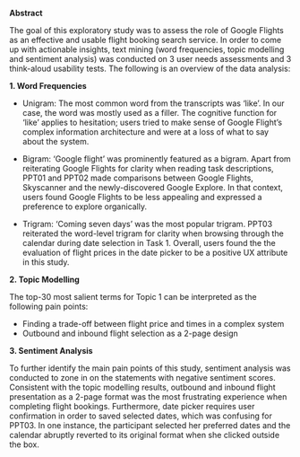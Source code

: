 **Abstract**

The goal of this exploratory study was to assess the role of Google Flights as an effective and usable flight booking search service. In order to come up with actionable insights, text mining (word frequencies, topic modelling and sentiment analysis) was conducted on 3 user needs assessments and 3 think-aloud usability tests. The following is an overview of the data analysis:

**1. Word Frequencies**

  - Unigram: The most common word from the transcripts was ‘like’. In our case, the word was mostly used as a filler. The cognitive function for ‘like’ applies to hesitation;      users tried to make sense of Google Flight’s complex information architecture and were at a loss of what to say about the system. 

  - Bigram: ‘Google flight’ was prominently featured as a bigram. Apart from reiterating Google Flights for clarity when reading task descriptions, PPT01 and PPT02 made comparisons between Google Flights, Skyscanner and the newly-discovered Google Explore. In that context, users found Google Flights to be less appealing and expressed a preference to explore organically.

  - Trigram: ‘Coming seven days’ was the most popular trigram. PPT03 reiterated the word-level trigram for clarity when browsing through the calendar during date selection in Task 1. Overall, users found the the evaluation of flight prices in the date picker to be a positive UX attribute in this study. 

**2. Topic Modelling**

The top-30 most salient terms for Topic 1 can be interpreted as the following pain points:

  - Finding a trade-off between flight price and times in a complex system
  - Outbound and inbound flight selection as a 2-page design

**3. Sentiment Analysis**

To further identify the main pain points of this study, sentiment analysis was conducted to zone in on the statements with negative sentiment scores. Consistent with the topic modelling results, outbound and inbound flight presentation as a 2-page format was the most frustrating experience when completing flight bookings. Furthermore, date picker requires user confirmation in order to saved selected dates, which was confusing for PPT03. In one instance, the participant selected her preferred dates and the calendar abruptly reverted to its original format when she clicked outside the box. 


